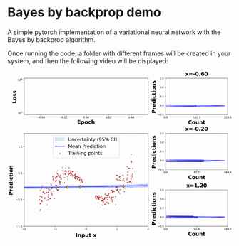 # Bayes by backprop demo
A simple pytorch implementation of a variational neural network with the Bayes by backprop algorithm.

Once running the code, a folder with different frames will be created in your system, and then the 
following video will be displayed:

![](output_video.gif)


